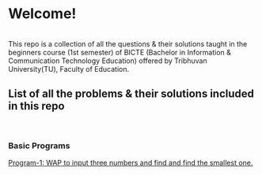 <h1>Welcome!</h1>
<br>
This repo is a collection of all the questions & their solutions taught in the beginners course (1st semester) of BICTE (Bachelor in Information & Communication Technology Education) offered by Tribhuvan University(TU), Faculty of Education.
<br>
<h2> List of all the problems & their solutions included in this repo</h2>
<br>
<h3> Basic Programs </h3>

<a href=""> Program-1: WAP to input three numbers and find and find the smallest one.</a>
